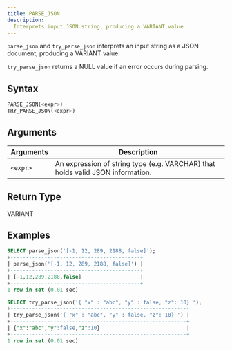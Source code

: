 ```yaml
---
title: PARSE_JSON
description:
  Interprets input JSON string, producing a VARIANT value
---
```


`parse_json` and `try_parse_json` interprets an input string as a JSON document, producing a VARIANT value.

`try_parse_json` returns a NULL value if an error occurs during parsing.

## Syntax

```sql
PARSE_JSON(<expr>)
TRY_PARSE_JSON(<expr>)
```

## Arguments

| Arguments   | Description |
| ----------- | ----------- |
| `<expr>`| An expression of string type (e.g. VARCHAR) that holds valid JSON information. |

## Return Type

VARIANT

## Examples

```sql
SELECT parse_json('[-1, 12, 289, 2188, false]');
+------------------------------------------+
| parse_json('[-1, 12, 289, 2188, false]') |
+------------------------------------------+
| [-1,12,289,2188,false]                   |
+------------------------------------------+
1 row in set (0.01 sec)

SELECT try_parse_json('{ "x" : "abc", "y" : false, "z": 10} ');
+---------------------------------------------------------+
| try_parse_json('{ "x" : "abc", "y" : false, "z": 10} ') |
+---------------------------------------------------------+
| {"x":"abc","y":false,"z":10}                            |
+---------------------------------------------------------+
1 row in set (0.01 sec)
```

